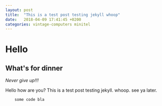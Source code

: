 ```yaml
---
layout: post
title:  "This is a test post testing jekyll whoop"
date:   2018-04-09 17:41:45 +0200
categories: vintage-computers minitel
---
```

Hello
=====

What's for dinner
------------------

_Never give up!!!_

Hello how are you? This is a test post testing jekyll.
whoop. see ya later.

````
    some code bla
````